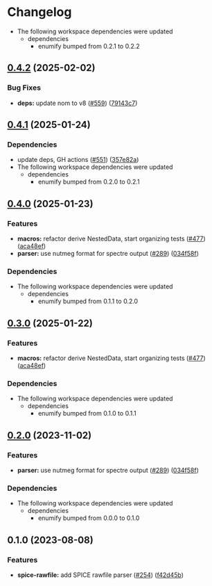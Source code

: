 # Changelog

* The following workspace dependencies were updated
  * dependencies
    * enumify bumped from 0.2.1 to 0.2.2

## [0.4.2](https://github.com/ucb-substrate/substrate2/compare/nutlex-v0.4.1...nutlex-v0.4.2) (2025-02-02)


### Bug Fixes

* **deps:** update nom to v8 ([#559](https://github.com/ucb-substrate/substrate2/issues/559)) ([79143c7](https://github.com/ucb-substrate/substrate2/commit/79143c749367067b031bf23546b592b4e2f282a0))

## [0.4.1](https://github.com/ucb-substrate/substrate2/compare/nutlex-v0.4.0...nutlex-v0.4.1) (2025-01-24)


### Dependencies

* update deps, GH actions ([#551](https://github.com/ucb-substrate/substrate2/issues/551)) ([357e82a](https://github.com/ucb-substrate/substrate2/commit/357e82ae0a01317d3ad5afb33b5290d3ac10cd7a))
* The following workspace dependencies were updated
  * dependencies
    * enumify bumped from 0.2.0 to 0.2.1

## [0.4.0](https://github.com/ucb-substrate/substrate2/compare/nutlex-v0.3.0...nutlex-v0.4.0) (2025-01-23)


### Features

* **macros:** refactor derive NestedData, start organizing tests ([#477](https://github.com/ucb-substrate/substrate2/issues/477)) ([aca48ef](https://github.com/ucb-substrate/substrate2/commit/aca48ef7a49c959e35ec4614345a55e667ff5146))
* **parser:** use nutmeg format for spectre output ([#289](https://github.com/ucb-substrate/substrate2/issues/289)) ([034f58f](https://github.com/ucb-substrate/substrate2/commit/034f58f99c587c61003761971e76c26038de9b3b))


### Dependencies

* The following workspace dependencies were updated
  * dependencies
    * enumify bumped from 0.1.1 to 0.2.0

## [0.3.0](https://github.com/ucb-substrate/substrate2/compare/nutlex-v0.2.0...nutlex-v0.3.0) (2025-01-22)


### Features

* **macros:** refactor derive NestedData, start organizing tests ([#477](https://github.com/ucb-substrate/substrate2/issues/477)) ([aca48ef](https://github.com/ucb-substrate/substrate2/commit/aca48ef7a49c959e35ec4614345a55e667ff5146))


### Dependencies

* The following workspace dependencies were updated
  * dependencies
    * enumify bumped from 0.1.0 to 0.1.1

## [0.2.0](https://github.com/ucb-substrate/substrate2/compare/nutlex-v0.1.0...nutlex-v0.2.0) (2023-11-02)


### Features

* **parser:** use nutmeg format for spectre output ([#289](https://github.com/ucb-substrate/substrate2/issues/289)) ([034f58f](https://github.com/ucb-substrate/substrate2/commit/034f58f99c587c61003761971e76c26038de9b3b))


### Dependencies

* The following workspace dependencies were updated
  * dependencies
    * enumify bumped from 0.0.0 to 0.1.0

## 0.1.0 (2023-08-08)


### Features

* **spice-rawfile:** add SPICE rawfile parser ([#254](https://github.com/substrate-labs/substrate2/issues/254)) ([f42d45b](https://github.com/substrate-labs/substrate2/commit/f42d45b2caf8a65651906d724560c64e896a5580))
